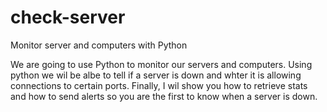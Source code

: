 # check-server
Monitor server and computers with Python

We are going to use Python to monitor our servers and computers. Using python we wil be albe to tell if a server is down and whter it is allowing connections to certain ports. Finally, I wil show you how to retrieve stats and how to send alerts so you are the first to know when a server is down.
